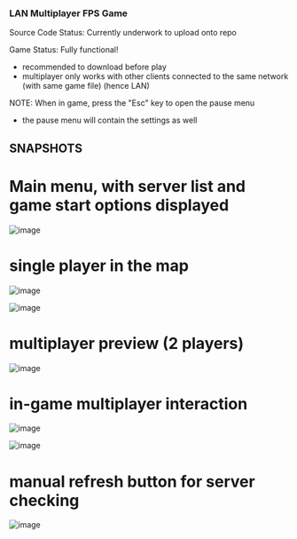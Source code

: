 ### LAN Multiplayer FPS Game

Source Code Status: Currently underwork to upload onto repo

Game Status: Fully functional!
- recommended to download before play
- multiplayer only works with other clients connected to the same network (with same game file) (hence LAN)

NOTE: When in game, press the "Esc" key to open the pause menu
- the pause menu will contain the settings as well

## SNAPSHOTS
# Main menu, with server list and game start options displayed
![image](https://user-images.githubusercontent.com/44034888/162910378-d0d8b781-d75a-41bd-8d4d-d4f5024c953e.png)

# single player in the map
![image](https://user-images.githubusercontent.com/44034888/162910956-9be86f7d-2870-4e79-94ef-df5c9f5970a1.png)

![image](https://user-images.githubusercontent.com/44034888/162911292-d51ad071-1d7e-49c8-ab77-43a501291e20.png)

# multiplayer preview (2 players)
![image](https://user-images.githubusercontent.com/44034888/162912126-0523b50c-fa9e-4bb5-b06e-fe3c4d7f9125.png)

# in-game multiplayer interaction
![image](https://user-images.githubusercontent.com/44034888/162912305-131ef881-b4e8-4155-b44c-73e9df1206f7.png)

![image](https://user-images.githubusercontent.com/44034888/162912418-bb695aa5-6841-4882-890f-93abb30d3ad5.png)

# manual refresh button for server checking
![image](https://user-images.githubusercontent.com/44034888/162913144-2f299d3b-92a4-46ac-b1dd-45de404e0642.png)
